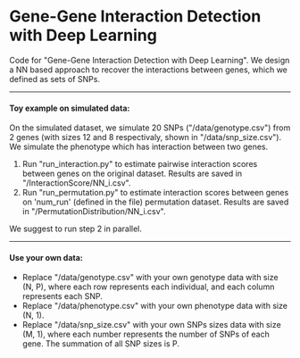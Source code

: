 # Gene-Gene Interaction Detection with Deep Learning
Code for "Gene-Gene Interaction Detection with Deep Learning". We design a NN based approach to recover the interactions between genes, which we defined as sets of SNPs.

---
#### Toy example on simulated data:
On the simulated dataset, we simulate 20 SNPs ("/data/genotype.csv") from 2 genes (with sizes 12 and 8 respectivaly, shown in "/data/snp_size.csv"). We simulate the phenotype which has interaction between two genes.
1. Run "run_interaction.py" to estimate pairwise interaction scores between genes on the original dataset. Results are saved in "/InteractionScore/NN_i.csv".
2. Run "run_permutation.py" to estimate interaction scores between genes on 'num_run' (defined in the file) permutation dataset. Results are saved in "/PermutationDistribution/NN_i.csv". 

We suggest to run step 2 in parallel.

---
#### Use your own data:
- Replace "/data/genotype.csv" with your own genotype data with size (N, P), where each row represents each individual, and each column represents each SNP.
- Replace "/data/phenotype.csv" with your own phenotype data with size (N, 1).
- Replace "/data/snp_size.csv" with your own SNPs sizes data with size (M, 1), where each number represents the number of SNPs of each gene. The summation of all SNP sizes is P.
